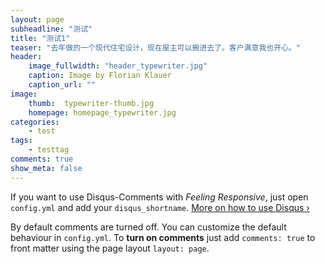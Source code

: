```yaml
---
layout: page
subheadline: "测试"
title: "测试1"
teaser: "去年做的一个现代住宅设计，现在屋主可以搬进去了。客户满意我也开心。"
header:
    image_fullwidth: "header_typewriter.jpg"
    caption: Image by Florian Klauer
    caption_url: ""
image:
    thumb:  typewriter-thumb.jpg
    homepage: homepage_typewriter.jpg
categories:
    - test
tags:
    - testtag
comments: true
show_meta: false
---
```

If you want to use Disqus-Comments with *Feeling Responsive*, just open `config.yml` and add your `disqus_shortname`. [More on how to use Disqus ›](https://disqus.com/websites/)
<!--more-->

By default comments are turned off. You can customize the default behaviour in `config.yml`. To **turn on comments** just add `comments: true` to front matter using the page layout `layout: page`.
